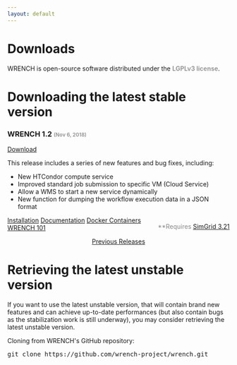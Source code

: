 ```yaml
---
layout: default
---
```


<div class="page-header">
    <div class="container">
        <div class="row">
            <div class="col-lg-6 col-md-6 col-sm-6 col-xs-12">
                <div class="page-section">
                    <h1 class="page-title ">Downloads</h1>
                    <div class="page-breadcrumb">
                        WRENCH is open-source software distributed under the <strong style="color: #999">LGPLv3 license</strong>.
                    </div>
                </div>
            </div>
            <div class="col-lg-6 col-md-6 col-sm-6 hidden-xs">
                <div class="page-section">
                    <p>
                        <!-- ADD GENERAL TEXT ABOUT DOWNLOADS --> 
                    </p>
                </div>
            </div>
        </div>
    </div>
</div>

<div class="space-small">
    <div class="container">
        <div class="row">
            <div class="col-lg-12 col-md-12 col-sm-12 col-xs-12">
                <div class="section-title">
                    <h1>Downloading the latest stable version</h1>
                </div>
            </div>
        </div>
        <div class="row">
            <div class="col-lg-12 col-md-12 col-sm-12 col-xs-12">
                <div class="plan-block">
                    <div class="plan-header">
                        <h3>WRENCH 1.2 <span style="color: #999; font-size: 0.7em">(Nov 6, 2018)</span></h3>
                        <p class="plan-price">
                            <a href="https://github.com/wrench-project/wrench/releases/tag/v1.2" class="btn btn-success">
                                <i class="fa fa-download"></i> Download
                            </a>
                        </p>
                    </div>
                    <div class="plan-content">
                        <p>This release includes a series of new features and bug fixes, including:
                            <ul class="angle angle-right">
                                <li>New HTCondor compute service</li>
                                <li>Improved standard job submission to specific VM (Cloud Service)</li>
                                <li>Allow a WMS to start a new service dynamically</li>
                                <li>New function for dumping the workflow execution data in a JSON format</li>
                            </ul>
                            <p style="color: #888; float: right">
                                **Requires <a href="https://simgrid.org" target="_blank">SimGrid 3.21</a>
                            </p>
                            <a href="/wrench/1.2/user/install.html" class="btn btn-default btn-xs"><i class="fa fa-cog"></i> Installation</a>
                            <a href="/wrench/1.2/user/index.html" class="btn btn-default btn-xs"><i class="fa fa-book"></i> Documentation</a>
                            <a href="https://hub.docker.com/r/wrenchproject/wrench/" target="_blank" class="btn btn-default btn-xs"><i class="fa fa-docker"></i> Docker Containers</a>
                            <a href="/wrench/1.2/user/wrench-101.html" class="btn btn-default btn-xs"><i class="fa fa-graduation-cap"></i> WRENCH 101</a>
                        </p>
                    </div>
                </div>
            </div>
        </div>
        <div class="row">
            <div class="col-lg-12 col-md-12 col-sm-12 col-xs-12">
            <p style="text-align: center">
                <a href="./previousreleases.html" class="btn btn-default btn-xs">
                    <i class="fa fa-bullhorn"></i> Previous Releases
                </a>
            </p>
            </div>
        </div>
    </div>
</div>

<div class="space-medium bg-light">
    <div class="container">
        <div class="row">
            <div class="col-lg-12 col-md-12 col-sm-12 col-xs-12">
                <div class="section-title">
                    <h1>Retrieving the latest unstable version</h1>
                    <p>If you want to use the latest unstable version, that will contain brand new features and can achieve up-to-date performances (but also contain bugs as the stabilization work is still underway), you may consider retrieving the latest unstable version.</p>
                </div>
            </div>
        </div>
        <div class="row">
            <div class="col-lg-12 col-md-12 col-sm-12 col-xs-12">
                <div class="feature-block">
                    <a href="https://github.com/wrench-project/wrench" target="_blank" class=" feature-icon">
                        <i class="fa fa-github"></i>
                    </a>
                    <div class="feature-content">
                        <p style="margin-bottom: 1em">Cloning from WRENCH's GitHub repository:</p>
                        <pre>git clone https://github.com/wrench-project/wrench.git</pre>
                    </div>
                </div>
            </div>
        </div>
    </div>
</div>